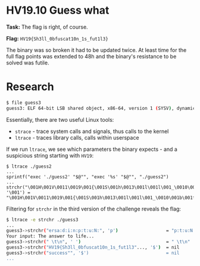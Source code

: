 # HV19.10 Guess what

**Task:** The flag is right, of course.

**Flag:** `HV19{Sh3ll_0bfuscat10n_1s_fut1l3}`

The binary was so broken it had to be updated twice. At least time for the full flag points was extended to 48h and the binary's resistance to be solved was futile.

# Research

```bash
$ file guess3
guess3: ELF 64-bit LSB shared object, x86-64, version 1 (SYSV), dynamically linked, interpreter /lib64/l, for GNU/Linux 3.2.0, BuildID[sha1]=5e1e9f74990e4f8f96d380d2b5264a3567a9d046, stripped
```

Essentially, there are two useful Linux tools:

* `strace` - trace system calls and signals, thus calls to the kernel
* `ltrace` - traces library calls, calls within userspace

If we run `ltrace`, we see which parameters the binary expects - and a suspicious string starting with `HV19`:

``` 
$ ltrace ./guess2
...
sprintf("exec './guess2' "$@"", "exec '%s' "$@"", "./guess2") 
...
strchr("\001H\001V\0011\0019\001{\001S\001h\0013\001l\001l\001_\0010\001b\001f\001u\001s"..., '\001') = "\001H\001V\0011\0019\001{\001S\001h\0013\001l\001l\001_\0010\001b\001f\001u\001s"...
```

Filtering for `strchr` in the third version of the challenge reveals the flag:

```bash
$ ltrace -e strchr ./guess3
...
guess3->strchr("ersa:d:i:n:p:t:u:N:", 'p')					= "p:t:u:N:"
Your input: The answer to life...
guess3->strchr(" \t\n", ' ')								= " \t\n"
guess3->strchr("HV19{Sh3ll_0bfuscat10n_1s_fut1l3"..., '$')	= nil
guess3->strchr("success"", '$')								= nil
...
```
